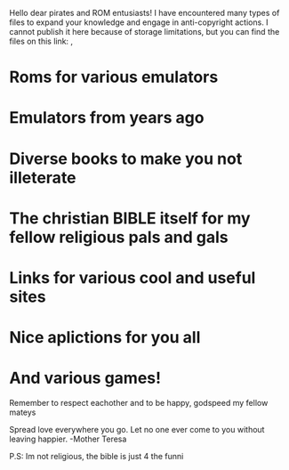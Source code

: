 Hello dear pirates and ROM entusiasts! I have encountered many types of files to expand your knowledge and engage in anti-copyright actions.
I cannot publish it here because of storage limitations, but you can find the files on this link: ,
# Roms for various emulators
# Emulators from years ago
# Diverse books to make you not illeterate
# The christian BIBLE itself for my fellow religious pals and gals
# Links for various cool and useful sites
# Nice aplictions for you all
# And various games!
Remember to respect eachother and to be happy, godspeed my fellow mateys

Spread love everywhere you go. Let no one ever come to you without leaving happier. -Mother Teresa

P.S: Im not religious, the bible is just 4 the funni

